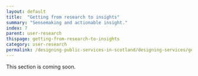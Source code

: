 ```yaml
---
layout: default
title:  "Getting from research to insights"
summary: "Sensemaking and actionable insight."
index: 7
parent: user-research
thispage: getting-from-research-to-insights
category: user-research
permalink: /designing-public-services-in-scotland/designing-services/getting-from-research-to-insights/
---
```


This section is coming soon.
